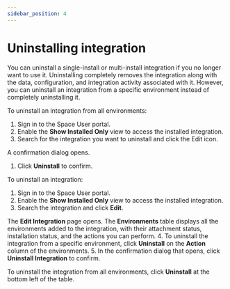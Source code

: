 ```yaml
---
sidebar_position: 4
---
```


# Uninstalling integration

You can uninstall a single-install or multi-install integration if you no longer want to use it. Uninstalling completely removes the integration along with the data, configuration, and integration activity associated with it. However, you can uninstall an integration from a specific environment instead of completely uninstalling it.

To uninstall an integration from all environments:

1. Sign in to the Space User portal.
2. Enable the **Show Installed Only** view to access the installed integration.
3. Search for the integration you want to uninstall and click the Edit icon.

A confirmation dialog opens.

1. Click **Uninstall** to confirm.

To uninstall an integration:

1.  Sign in to the Space User portal.
2.  Enable the **Show Installed Only** view to access the installed integration.
3.  Search the integration and click **Edit**. 
    
The **Edit Integration** page opens. The **Environments** table displays all the environments added to the integration, with their attachment status, installation status, and the actions you can perform.
4.  To uninstall the integration from a specific environment, click **Uninstall** on the **Action** column of the environments.
5.  In the confirmation dialog that opens, click **Uninstall Integration** to confirm.


To uninstall the integration from all environments, click **Uninstall** at the bottom left of the table.
   